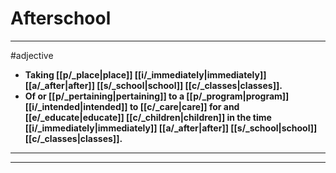 # Afterschool
---
#adjective
- **Taking [[p/_place|place]] [[i/_immediately|immediately]] [[a/_after|after]] [[s/_school|school]] [[c/_classes|classes]].**
- **Of or [[p/_pertaining|pertaining]] to a [[p/_program|program]] [[i/_intended|intended]] to [[c/_care|care]] for and [[e/_educate|educate]] [[c/_children|children]] in the time [[i/_immediately|immediately]] [[a/_after|after]] [[s/_school|school]] [[c/_classes|classes]].**
---
---
